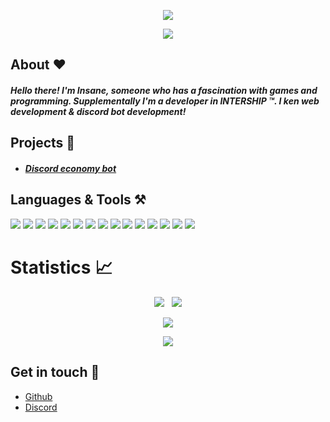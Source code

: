 <p align="center">
    <a href="https://github.com/theInsanec0der">
<img src="https://readme-typing-svg.herokuapp.com?color=E3D7C7&size=21&multiline=true&lines=Hi%2C+I'm+Insane+a+gamer+%26+developer" >
       <a/>
    </p>
    <p align="center">
        <a href="https://github.com/theInsanec0der">
  <img src="https://img.shields.io/github/followers/theinsanec0der?color=%23e3d7c7&label=Follow%20me&logo=github&logoColor=%23fffff&style=for-the-badge" >
            </a>
  </p>


## About :heart:
##### Hello there! I'm Insane, someone who has a fascination with games and programming. Supplementally I'm a developer in INTERSHIP ™. I ken web development & discord bot development!

  
## Projects 📔
- ##### [Discord economy bot](https://dsc.gg/turboz) 

## Languages & Tools ⚒️
<img src="https://cdn.discordapp.com/attachments/864929024072613938/873641462078783579/icons8-visual-studio-code-2019-48.png"> <img src="https://cdn.discordapp.com/attachments/864929024072613938/873641784373297193/icons8-intellij-idea-48.png"> <img src="https://cdn.discordapp.com/attachments/864929024072613938/873642019833135114/icons8-android-os-48.png"> <img src="https://cdn.discordapp.com/attachments/864929024072613938/873642215153479700/icons8-java-48.png"> <img src="https://cdn.discordapp.com/attachments/864929024072613938/873642462197993542/icons8-javascript-48.png"> <img src="https://cdn.discordapp.com/attachments/864929024072613938/873642654720729119/icons8-html-5-48.png"> <img src="https://cdn.discordapp.com/attachments/864929024072613938/873642804075716688/icons8-css3-48.png"> 
<img src="https://cdn.discordapp.com/attachments/864929024072613938/873642945474097222/icons8-nodejs-48.png"> <img src="https://cdn.discordapp.com/attachments/864929024072613938/873643161329754222/icons8-bootstrap-48.png">
<img src="https://cdn.discordapp.com/attachments/864929024072613938/874567986986512434/icons8-markdown-50.png">
<img src="https://cdn.discordapp.com/attachments/876829765217165342/888018872245059604/icons8-git-48.png">
<img src="https://cdn.discordapp.com/attachments/876829765217165342/888018890435739688/icons8-google-cloud-48.png">
<img src="https://cdn.discordapp.com/attachments/876829765217165342/888018909096210502/icons8-google-firebase-console-48.png">
<img src="https://cdn.discordapp.com/attachments/876829765217165342/888018938653446154/icons8-mongodb-48.png">
<img src="https://cdn.discordapp.com/attachments/876829765217165342/888019916215681054/icons8-typescript-48.png">

# Statistics 📈
<p align="center"><img src="https://github-readme-stats.vercel.app/api?username=theInsanec0der&title_color=68451d&icon_color=68451d&text_color=68451d&bg_color=e4d7c7&show_icons=true">&nbsp;&nbsp;&nbsp;<img src="https://github-readme-stats.vercel.app/api/top-langs/?username=theInsanec0der&layout=compact&theme=dark&title_color=68451d&icon_color=68451d&text_color=68451d&bg_color=e4d7c7"> </p>
<p align="center"><img src="https://lanyard-profile-readme.vercel.app/api/828985679396077638"></p>
<p align="center"><img src="http://github-readme-streak-stats.herokuapp.com?user=TheInsanec0der&theme=onedark&background=E4D7C7&border=68451D&stroke=68451D&ring=68451D&fire=68451D&currStreakNum=68451D&sideNums=68451D&currStreakLabel=68451D&sideLabels=68451D&dates=68451D"></p>


## Get in touch :handshake:
- [Github](https://github.com/theInsanec0der)
- [Discord](https://discord.com/users/828985679396077638)
